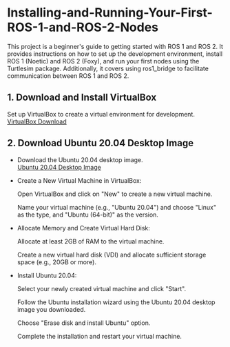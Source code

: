 # Installing-and-Running-Your-First-ROS-1-and-ROS-2-Nodes
This project is a beginner's guide to getting started with ROS 1 and ROS 2. It provides instructions on how to set up the development environment, install ROS 1 (Noetic) and ROS 2 (Foxy), and run your first nodes using the Turtlesim package. Additionally, it covers using ros1_bridge to facilitate communication between ROS 1 and ROS 2.

## **1. Download and Install VirtualBox**
Set up VirtualBox to create a virtual environment for development.  
[VirtualBox Download](https://www.virtualbox.org/wiki/Downloads)

## **2. Download Ubuntu 20.04 Desktop Image**
- Download the Ubuntu 20.04 desktop image.  
[Ubuntu 20.04 Desktop Image](https://releases.ubuntu.com/20.04/)

- Create a New Virtual Machine in VirtualBox:
  
  Open VirtualBox and click on "New" to create a new virtual machine.
  
  Name your virtual machine (e.g., "Ubuntu 20.04") and choose "Linux" as the type, and "Ubuntu (64-bit)" as the version.

- Allocate Memory and Create Virtual Hard Disk:

  Allocate at least 2GB of RAM to the virtual machine.

  Create a new virtual hard disk (VDI) and allocate sufficient storage space (e.g., 20GB or more).

- Install Ubuntu 20.04:

  Select your newly created virtual machine and click "Start".

  Follow the Ubuntu installation wizard using the Ubuntu 20.04 desktop image you downloaded.

  Choose "Erase disk and install Ubuntu" option.

  Complete the installation and restart your virtual machine.
